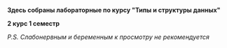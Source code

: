 **Здесь собраны лабораторные по курсу "Типы и структуры данных"**

**2 курс 1 семестр**

*P.S. Слабонервным и беременным к просмотру не рекомендуется*
